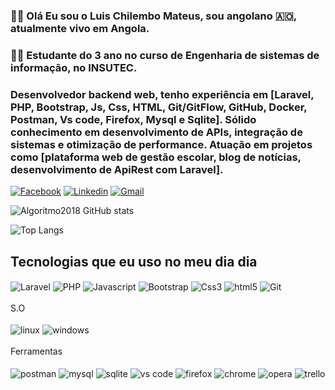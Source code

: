 

### :haircut_man: Olá Eu sou o Luis Chilembo Mateus, sou angolano :angola:, atualmente vivo em Angola.
### :student: Estudante do 3 ano no curso de Engenharia de sistemas de informação, no INSUTEC.
### Desenvolvedor backend web, tenho experiência em [Laravel, PHP, Bootstrap, Js, Css, HTML, Git/GitFlow, GitHub, Docker, Postman, Vs code, Firefox, Mysql e Sqlite]. Sólido conhecimento em desenvolvimento de APIs, integração de sistemas e otimização de performance. Atuação em projetos como [plataforma web de gestão escolar, blog de notícias, desenvolvimento de ApiRest com Laravel].

[![Facebook](https://img.shields.io/badge/Facebook-1877F2?style=for-the-badge&logo=facebook&logoColor=white)](https://www.facebook.com/luischilembo.mateus) [![Linkedin](https://img.shields.io/badge/LinkedIn-0077B5?style=for-the-badge&logo=linkedin&logoColor=white)](https://l.facebook.com/l.php?u=https%3A%2F%2Fwww.linkedin.com%2Fin%2Fluis-chilembo-mateus-9ba822234%3Futm_source%3Dshare%26utm_campaign%3Dshare_via%26utm_content%3Dprofile%26utm_medium%3Dandroid_app%26fbclid%3DIwAR1BaSrunTgJMctjOGSmXSNPc06x7SQs-60lfAU88t1Dfrw2u-R9JUE4_TI&h=AT1IR0bCHHlUXaHnaAALViwj9jAKhUbGFEa2wReQsgWCRoCAIFk-nvNnkxMI7z0e0M2I19OfIDvhoqzmM5XOgB9dBc2_fZUHR2IFWXs7EbwKUSkT5-foQojZP1IIjf_lDQamSg)
 [![Gmail](https://img.shields.io/badge/Gmail-D14836?style=for-the-badge&logo=gmail&logoColor=white)](luischilembomateus@gmail.com) 
 
![Algoritmo2018 GitHub stats](https://github-readme-stats.vercel.app/api?username=Algoritmo2018&show_icons=true&theme=tokyonight)

![Top Langs](https://github-readme-stats.vercel.app/api/top-langs/?username=Algoritmo2018&size_weight=0.5&count_weight=0.5)

## Tecnologias que eu uso no meu dia dia
<div style="display: inline_block;"> 
<img align="center" alt="Laravel" src="https://img.shields.io/badge/Laravel-FF2D20?style=for-the-badge&logo=laravel&logoColor=white">
<img align="center" alt="PHP" src="https://img.shields.io/badge/PHP-777BB4?style=for-the-badge&logo=php&logoColor=white">
<img align="center" alt="Javascript" src="https://img.shields.io/badge/JavaScript-F7DF1E?style=for-the-badge&logo=javascript&logoColor=black">
<img align="center" alt="Bootstrap" src="https://img.shields.io/badge/Bootstrap-563D7C?style=for-the-badge&logo=bootstrap&logoColor=white">
<img align="center" alt="Css3" src="https://img.shields.io/badge/CSS3-1572B6?style=for-the-badge&logo=css3&logoColor=white">
<img align="center" alt="html5" src="https://img.shields.io/badge/HTML5-E34F26?style=for-the-badge&logo=html5&logoColor=white">
<img align="center" alt="Git" src="https://img.shields.io/badge/GIT-E44C30?style=for-the-badge&logo=git&logoColor=white">

</div>
 <br>
S.O
<div style="display: inline_block;"> <br/>
<img align="center" alt="linux" src="https://img.shields.io/badge/Linux-FCC624?style=for-the-badge&logo=linux&logoColor=black"> 
<img align="center" alt="windows" src="https://img.shields.io/badge/Windows-0078D6?style=for-the-badge&logo=windows&logoColor=white"> 
</div>
 <br>
Ferramentas
<div style="display: inline_block;"> <br/>
<img align="center" alt="postman" src="https://img.shields.io/badge/postman-E44C30?style=for-the-badge&logo=postman&logoColor=white"> 
<img align="center" alt="mysql" src="https://img.shields.io/badge/MySQL-0078D6?style=for-the-badge&logo=mysql&logoColor=white"> 
<img align="center" alt="sqlite" src="https://img.shields.io/badge/SQLite-07405E?style=for-the-badge&logo=sqlite&logoColor=white"> 
<img align="center" alt="vs code" src="https://img.shields.io/badge/Visual_Studio_Code-0078D4?style=for-the-badge&logo=visual%20studio%20code&logoColor=white"> 
<img align="center" alt="firefox" src="https://img.shields.io/badge/Firefox_Browser-FF7139?style=for-the-badge&logo=Firefox-Browser&logoColor=white"> 
<img align="center" alt="chrome" src="https://img.shields.io/badge/Google_chrome-4285F4?style=for-the-badge&logo=Google-chrome&logoColor=white"> 
<img align="center" alt="opera" src="https://img.shields.io/badge/Opera-FF1B2D?style=for-the-badge&logo=Opera&logoColor=white"> 
 <img align="center" alt="trello" src="https://img.shields.io/badge/Trello-0052CC?style=for-the-badge&logo=trello&logoColor=white"> 
</div>


 
